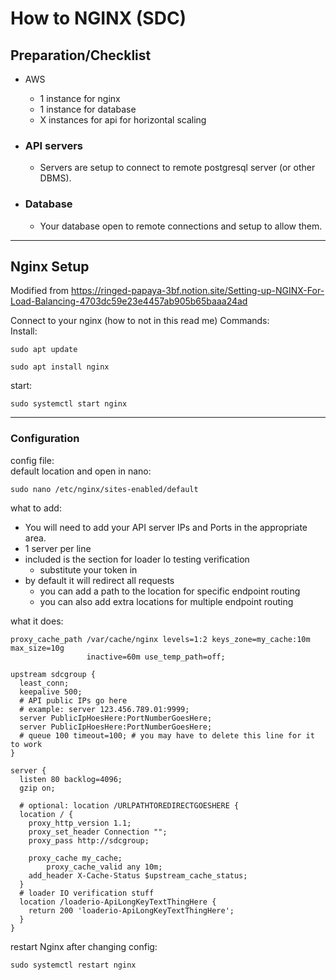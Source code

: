 # How to NGINX (SDC)

## Preparation/Checklist

- AWS<br>
  - 1 instance for nginx<br>
  - 1 instance for database<br>
  - X instances for api for horizontal scaling


- ### API servers
  - Servers are setup to connect to remote postgresql server (or other DBMS).
- ### Database
  - Your database open to remote connections and setup to allow them.


---
## Nginx Setup
Modified from
https://ringed-papaya-3bf.notion.site/Setting-up-NGINX-For-Load-Balancing-4703dc59e23e4457ab905b65baaa24ad

Connect to your nginx (how to not in this read me)
Commands:<br>
Install:
```
sudo apt update
```
```
sudo apt install nginx
```
start:<br>
```
sudo systemctl start nginx
```
---
### Configuration
config file:<br>
default location and open in nano:
```
sudo nano /etc/nginx/sites-enabled/default
```
what to add:<br>
- You will need to add your API server IPs and Ports in the appropriate area.<br>
- 1 server per line
- included is the section for loader Io testing verification
  - substitute your token in
- by default it will redirect all requests
  - you can add a path to the location for specific endpoint routing
  - you can also add extra locations for multiple endpoint routing 

what it does: 
```
proxy_cache_path /var/cache/nginx levels=1:2 keys_zone=my_cache:10m max_size=10g 
                 inactive=60m use_temp_path=off;

upstream sdcgroup {
  least_conn;
  keepalive 500;
  # API public IPs go here
  # example: server 123.456.789.01:9999;
  server PublicIpHoesHere:PortNumberGoesHere;
  server PublicIpHoesHere:PortNumberGoesHere;
  # queue 100 timeout=100; # you may have to delete this line for it to work
}

server {
  listen 80 backlog=4096;
  gzip on;

  # optional: location /URLPATHTOREDIRECTGOESHERE {
  location / {
    proxy_http_version 1.1;
    proxy_set_header Connection "";
    proxy_pass http://sdcgroup;

    proxy_cache my_cache;
		proxy_cache_valid any 10m;
    add_header X-Cache-Status $upstream_cache_status;
  }
  # loader IO verification stuff
  location /loaderio-ApiLongKeyTextThingHere {
    return 200 'loaderio-ApiLongKeyTextThingHere';
  }
}
```

restart Nginx after changing config:
```
sudo systemctl restart nginx
```




